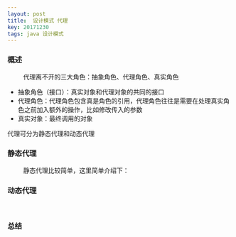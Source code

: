```yaml
---
layout: post
title:  设计模式 代理
key: 20171230
tags: java 设计模式
---
```


### <i class="fa fa-rebel fa-1x" aria-hidden="true"></i> 概述
&nbsp;&nbsp;&nbsp;&nbsp;&nbsp;&nbsp;&nbsp;&nbsp;
代理离不开的三大角色：抽象角色、代理角色、真实角色

+ 抽象角色（接口）：真实对象和代理对象的共同的接口
+ 代理角色：代理角色包含真是角色的引用，代理角色往往是需要在处理真实角色之前加入额外的操作，比如修改传入的参数
+ 真实对象：最终调用的对象

代理可分为静态代理和动态代理

### <i class="fa fa-rebel fa-1x" aria-hidden="true"></i> 静态代理
&nbsp;&nbsp;&nbsp;&nbsp;&nbsp;&nbsp;&nbsp;&nbsp;
静态代理比较简单，这里简单介绍下：


### <i class="fa fa-rebel fa-1x" aria-hidden="true"></i> 动态代理
&nbsp;&nbsp;&nbsp;&nbsp;&nbsp;&nbsp;&nbsp;&nbsp;

### <i class="fa fa-rebel fa-1x" aria-hidden="true"></i> 总结
&nbsp;&nbsp;&nbsp;&nbsp;&nbsp;&nbsp;&nbsp;&nbsp;

